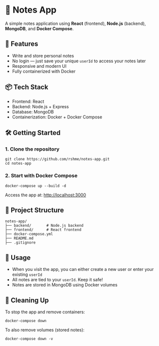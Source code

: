 📝 Notes App
============

A simple notes application using **React** (frontend), **Node.js** (backend), **MongoDB**, and **Docker Compose**.



🚀 Features
-----------

*   Write and store personal notes
*   No login — just save your unique `userId` to access your notes later
*   Responsive and modern UI
*   Fully containerized with Docker


📦 Tech Stack
-------------

*   Frontend: React
*   Backend: Node.js + Express
*   Database: MongoDB
*   Containerization: Docker + Docker Compose



🛠️ Getting Started
-------------------

### 1\. Clone the repository

    git clone https://github.com/rshme/notes-app.git
    cd notes-app

### 2\. Start with Docker Compose

    docker-compose up --build -d

Access the app at: [http://localhost:3000](http://localhost:3000)


📂 Project Structure
--------------------

    notes-app/
    ├── backend/       # Node.js backend
    ├── frontend/      # React frontend
    ├── docker-compose.yml
    ├── README.md
    ├── .gitignore


📌 Usage
--------

*   When you visit the app, you can either create a new user or enter your existing `userId`
*   All notes are tied to your `userId`. Keep it safe!
*   Notes are stored in MongoDB using Docker volumes

🧹 Cleaning Up
--------------

To stop the app and remove containers:

    docker-compose down

To also remove volumes (stored notes):

    docker-compose down -v
